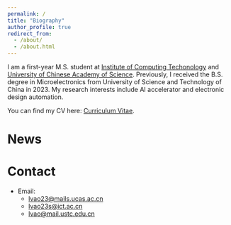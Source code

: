 ```yaml
---
permalink: /
title: "Biography"
author_profile: true
redirect_from: 
  - /about/
  - /about.html
---
```

I am a first-year M.S. student at [Institute of Computing Techonology](http://www.ict.ac.cn/) and [University of Chinese Academy of Science](https://www.ucas.ac.cn/). Previously, I received the B.S. degree in Microelectronics from University of Science and Technology of China in 2023. My research interests include AI accelerator and electronic design automation.

You can find my CV here: [Curriculum Vitae](../files/paper1.pdf).


News
======


Contact
======
* Email:
  * [lvao23@mails.ucas.ac.cn](mailto:lvao23@mails.ucas.ac.cn)
  * [lvao23s@ict.ac.cn](mailto:lvao23s@ict.ac.cn)
  * [lvao@mail.ustc.edu.cn](mailto:lvao@mail.ustc.edu.cn)



